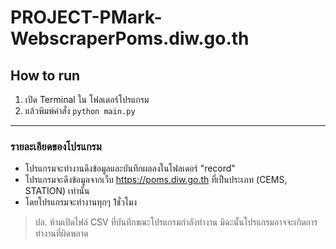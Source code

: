 # PROJECT-PMark-WebscraperPoms.diw.go.th
## How to run

1. เปิด Terminal ใน โฟลเดอร์โปรแกรม
2. แล้วพิมพ์คำสั่ง ```python main.py```

------------
### รายละเอียดของโปรแกรม
- โปรแกรมจะทำงานดึงข้อมูลและบันทึกผลลงในโฟลเดอร์ "record"
- โปรแกรมจะดึงข้อมูลจากเว็บ https://poms.diw.go.th ที่เป็นประเภท (CEMS, STATION) เท่านั้น
- โดยโปรแกรมจะทำงานทุกๆ 1ชั่วโมง

> ปล. ห้ามเปิดไฟล์ CSV ที่บันทึกขณะโปรแกรมกำลังทำงาน มิฉะนั้นโปรแกรมอาจจะเกิดการทำงานที่ผิดพลาด